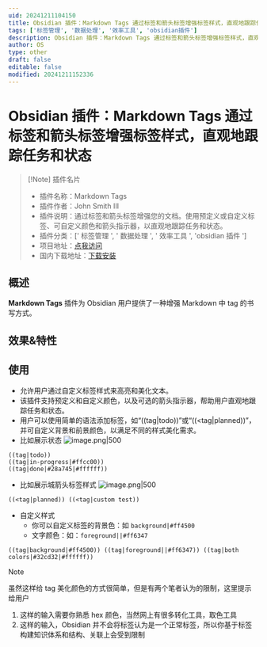 ```yaml
---
uid: 20241211104150
title: Obsidian 插件：Markdown Tags 通过标签和箭头标签增强标签样式，直观地跟踪任务和状态
tags: ['标签管理', '数据处理', '效率工具', 'obsidian插件']
description: Obsidian 插件：Markdown Tags 通过标签和箭头标签增强标签样式，直观地跟踪任务和状态
author: OS
type: other
draft: false
editable: false
modified: 20241211152336
---
```


# Obsidian 插件：Markdown Tags 通过标签和箭头标签增强标签样式，直观地跟踪任务和状态

> [!Note] 插件名片
> - 插件名称：Markdown Tags
> - 插件作者：John Smith III
> - 插件说明：通过标签和箭头标签增强您的文档。使用预定义或自定义标签、可自定义颜色和箭头指示器，以直观地跟踪任务和状态。
> - 插件分类：[' 标签管理 ', ' 数据处理 ', ' 效率工具 ', 'obsidian 插件 ']
> - 项目地址：[点我访问](https://github.com/binarynoir/obsidian-markdown-tags)
> - 国内下载地址：[下载安装](https://pkmer.cn/products/plugin/pluginMarket/?markdown-tags)

## 概述

**Markdown Tags** 插件为 Obsidian 用户提供了一种增强 Markdown 中 tag 的书写方式。

## 效果&特性

## 使用

- 允许用户通过自定义标签样式来高亮和美化文本。
- 该插件支持预定义和自定义颜色，以及可选的箭头指示器，帮助用户直观地跟踪任务和状态。
- 用户可以使用简单的语法添加标签，如“((tag|todo))”或“((<tag|planned))”，并可自定义背景和前景颜色，以满足不同的样式美化需求。
- 比如展示状态
![image.png|500](https://cdn.pkmer.cn/images/20241211151844.png!pkmer)

```
((tag|todo))
((tag|in-progress|#ffcc00)) 
((tag|done|#28a745|#ffffff))
```

- 比如展示城箭头标签样式
![image.png|500](https://cdn.pkmer.cn/images/20241211151855.png!pkmer)

```
((<tag|planned)) ((<tag|custom test))
```

- 自定义样式
	- 你可以自定义标签的背景色：如 `background|#ff4500`
	- 文字颜色：如：`foreground||#ff6347`

```
((tag|background|#ff4500)) ((tag|foreground||#ff6347)) ((tag|both colors|#32cd32|#ffffff))
```

> [!note]
> 虽然这样给 tag 美化颜色的方式很简单，但是有两个笔者认为的限制，这里提示给用户
> 1. 这样的输入需要你熟悉 hex 颜色，当然网上有很多转化工具，取色工具
> 2. 这样的输入，Obsidian 并不会将标签认为是一个正常标签，所以你基于标签构建知识体系和结构、关联上会受到限制